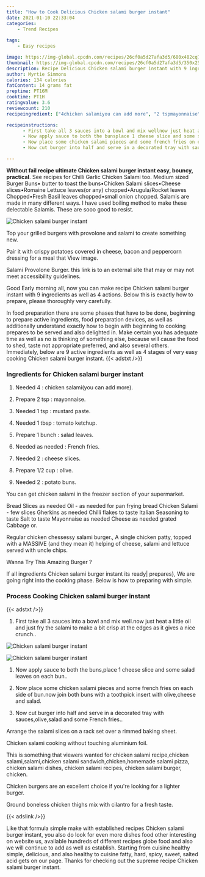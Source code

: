 ```yaml
---
title: "How to Cook Delicious Chicken salami burger instant"
date: 2021-01-10 22:33:04
categories:
    - Trend Recipes
    
tags:
    - Easy recipes

image: https://img-global.cpcdn.com/recipes/26cf0a5d27afa3d5/680x482cq70/chicken-salami-burger-instant-recipe-main-photo.jpg
thumbnail: https://img-global.cpcdn.com/recipes/26cf0a5d27afa3d5/350x250cq70/chicken-salami-burger-instant-recipe-main-photo.jpg
description: Recipe Delicious Chicken salami burger instant with 9 ingredients and 4 stages of easy cooking.
author: Myrtie Simmons
calories: 134 calories
fatContent: 14 grams fat
preptime: PT16M
cooktime: PT1H
ratingvalue: 3.6
reviewcount: 210
recipeingredient: ["4chicken salamiyou can add more", "2 tspmayonnaise", "1 tspmustard paste", "1 tbsptomato ketchup", "1 bunchsalad leaves", "as neededFrench fries", "2cheese slices", "1/2 cupolive", "2potato buns"]

recipeinstructions: 
      - First take all 3 sauces into a bowl and mix wellnow just heat a little oil and just fry the salami to make a bit crisp at the edges as it gives a nice crunch 
      - Now apply sauce to both the bunsplace 1 cheese slice and some salad leaves on each bun 
      - Now place some chicken salami pieces and some french fries on each side of bunnow join both buns with a toothpick insert with olivecheese and salad 
      - Now cut burger into half and serve in a decorated tray with saucesolivesalad and some French fries

---
```




**Without fail recipe ultimate Chicken salami burger instant easy, bouncy, practical**. See recipes for Chilli Garlic Chicken Salami too. Medium sized Burger Buns• butter to toast the buns•Chicken Salami slices•Cheese slices•Romaine Lettuce leaves(or any) chopped•Arugula/Rocket leaves Chopped•Fresh Basil leaves chopped•small onion chopped. Salamis are made in many different ways. I have used boiling method to make these delectable Salamis. These are sooo good to resist.


![Chicken salami burger instant](https://img-global.cpcdn.com/recipes/26cf0a5d27afa3d5/680x482cq70/chicken-salami-burger-instant-recipe-main-photo.jpg "Chicken salami burger instant")



Top your grilled burgers with provolone and salami to create something new.

Pair it with crispy potatoes covered in cheese, bacon and peppercorn dressing for a meal that View image.

Salami Provolone Burger. this link is to an external site that may or may not meet accessibility guidelines.


Good Early morning all, now you can make recipe Chicken salami burger instant with 9 ingredients as well as 4 actions. Below this is exactly how to prepare, please thoroughly very carefully.

In food preparation there are some phases that have to be done, beginning to prepare active ingredients, food preparation devices, as well as additionally understand exactly how to begin with beginning to cooking prepares to be served and also delighted in. Make certain you has adequate time as well as no is thinking of something else, because will cause the food to shed, taste not appropriate preferred, and also several others. Immediately, below are 9 active ingredients as well as 4 stages of very easy cooking Chicken salami burger instant.
{{< adstxt />}}

### Ingredients for Chicken salami burger instant


1. Needed 4 : chicken salami(you can add more).

1. Prepare 2 tsp : mayonnaise.

1. Needed 1 tsp : mustard paste.

1. Needed 1 tbsp : tomato ketchup.

1. Prepare 1 bunch : salad leaves.

1. Needed as needed : French fries.

1. Needed 2 : cheese slices.

1. Prepare 1/2 cup : olive.

1. Needed 2 : potato buns.


You can get chicken salami in the freezer section of your supermarket.

Bread Slices as needed Oil - as needed for pan frying bread Chicken Salami - few slices Gherkins as needed Chilli flakes to taste Italian Seasoning to taste Salt to taste Mayonnaise as needed Cheese as needed grated Cabbage or.

Regular chicken chessessy salami burger., A single chicken patty, topped with a MASSIVE (and they mean it) helping of cheese, salami and lettuce served with uncle chips.

Wanna Try This Amazing Burger ?


If all ingredients Chicken salami burger instant its ready| prepares}, We are going right into the cooking phase. Below is how to preparing with simple.

### Process Cooking Chicken salami burger instant

{{< adstxt />}}


1. First take all 3 sauces into a bowl and mix well.now just heat a little oil and just fry the salami to make a bit crisp at the edges as it gives a nice crunch..



![Chicken salami burger instant](https://img-global.cpcdn.com/steps/a156cdf67cd16244/160x128cq70/chicken-salami-burger-instant-recipe-step-1-photo.jpg" "Chicken salami burger instant")

![Chicken salami burger instant](https://img-global.cpcdn.com/steps/fa29e6173ce1eb16/160x128cq70/chicken-salami-burger-instant-recipe-step-1-photo.jpg" "Chicken salami burger instant")



1. Now apply sauce to both the buns,place 1 cheese slice and some salad leaves on each bun..



1. Now place some chicken salami pieces and some french fries on each side of bun.now join both buns with a toothpick insert with olive,cheese and salad.



1. Now cut burger into half and serve in a decorated tray with sauces,olive,salad and some French fries..




Arrange the salami slices on a rack set over a rimmed baking sheet.

Chicken salami cooking without touching aluminium foil.

This is something that viewers wanted for chicken salami recipe,chicken salami,salami,chicken salami sandwich,chicken,homemade salami pizza, chicken salami dishes, chicken salami recipes, chicken salami burger, chicken.

Chicken burgers are an excellent choice if you&#39;re looking for a lighter burger.

Ground boneless chicken thighs mix with cilantro for a fresh taste.


{{< adslink />}}

Like that formula simple make with established recipes Chicken salami burger instant, you also do look for even more dishes food other interesting on website us, available hundreds of different recipes globe food and also we will continue to add as well as establish. Starting from cuisine healthy simple, delicious, and also healthy to cuisine fatty, hard, spicy, sweet, salted acid gets on our page. Thanks for checking out the supreme recipe Chicken salami burger instant.
